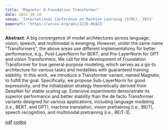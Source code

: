 ```yaml
---
title: "Magneto: A Foundation Transformer"
date: 2022-10-14
venue: 'International Conference on Machine Learning (ICML), 2023'
paperurl: 'https://arxiv.org/abs/2210.06423'
---
```

<b>Abstract</b>: A big convergence of model architectures across language, vision, speech, and multimodal is emerging. However, under the same name "Transformers", the above areas use different implementations for better performance, e.g., Post-LayerNorm for BERT, and Pre-LayerNorm for GPT and vision Transformers. We call for the development of Foundation Transformer for true general-purpose modeling, which serves as a go-to architecture for various tasks and modalities with guaranteed training stability. In this work, we introduce a Transformer variant, named Magneto, to fulfill the goal. Specifically, we propose Sub-LayerNorm for good expressivity, and the initialization strategy theoretically derived from DeepNet for stable scaling up. Extensive experiments demonstrate its superior performance and better stability than the de facto Transformer variants designed for various applications, including language modeling (i.e., BERT, and GPT), machine translation, vision pretraining (i.e., BEiT), speech recognition, and multimodal pretraining (i.e., BEiT-3).

[pdf](https://arxiv.org/abs/2210.06423) [codes](https://github.com/microsoft/torchscale)
